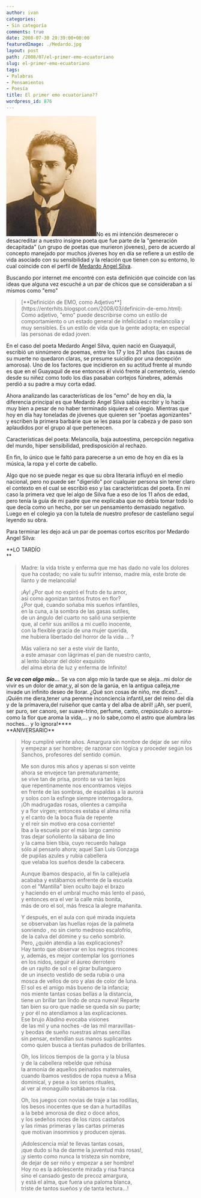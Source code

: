 ```yaml
---
author: ivan
categories:
- Sin categoría
comments: true
date: 2008-07-30 20:39:00+00:00
featuredImage: ./Medardo.jpg
layout: post
path: /2008/07/el-primer-emo-ecuatoriano
slug: el-primer-emo-ecuatoriano
tags:
- Palabras
- Pensamientos
- Poesía
title: El primer emo ecuatoriano??
wordpress_id: 876
---
```


[![](./Medardo.jpg)](https://3.bp.blogspot.com/_T2UWuNJg3dQ/SJCL1hZeh1I/AAAAAAAAAho/THJ9XEqnXVI/s1600-h/Medardo.jpg)No es mi intención desmerecer o desacreditar a nuestro insigne poeta que fue parte de la "generación decapitada" (un grupo de poetas que murieron jóvenes), pero de acuerdo al concepto manejado por muchos jóvenes hoy en día se refiere a un estilo de vida asociado con su sensibilidad y la relación que tienen con su entorno, lo cual coincide con el perfil de [Medardo Angel Silva](http://es.wikipedia.org/wiki/Medardo_%C3%81ngel_Silva).

Buscando por internet me encontré con esta definición que coincide con las ideas que alguna vez escuché a un par de chicos que se consideraban a sí mismos como "emo"

<blockquote>[**Definición de EMO, como Adjetivo**](https://enterhits.blogspot.com/2008/03/definicin-de-emo.html):  
Como adjetivo, "emo" puede describirse como un estilo de comportamiento o un estado general de infelicidad o melancolía y muy sensibles. Es un estilo de vida que la gente adopta; en especial las personas de edad joven.</blockquote>

En el caso del poeta Medardo Angel Silva, quien nació en Guayaquil, escribió un sinnúmero de poemas, entre los 17 y los 21 años (las causas de su muerte no quedaron claras, se presume suicidio por una decepción amorosa). Uno de los factores que incidieron en su actitud frente al mundo es que en el Guayaquil de ese entonces él vivió frente al cementerio, viendo desde su niñez como todo los días pasaban cortejos fúnebres, además perdió a su padre a muy corta edad.

Ahora analizando las características de los "emo" de hoy en día, la diferencia principal es que Medardo Angel Silva sabía escribir y lo hacía muy bien a pesar de no haber terminado siquiera el colegio. Mientras que hoy en día hay toneladas de jóvenes que quieren ser "poetas agonizantes" y escriben la primera barbárie que se les pasa por la cabeza y de paso son aplaudidos por el grupo al que pertenecen.

Características del poeta: Melancolía, baja autoestima, percepción negativa del mundo, hiper sensibilidad, predisposición al rechazo.

En fin, lo único que le faltó para parecerse a un emo de hoy en día es la música, la ropa y el corte de cabello.

Algo que no se puede negar es que su obra literaria influyó en el medio nacional, pero no puede ser "digerido" por cualquier persona sin tener claro el contexto en el cual se escribió eso y las características del poeta. En mi caso la primera vez que leí algo de Silva fue a eso de los 11 años de edad, pero tenía la guía de mi padre que me explicaba que no debía tomar todo lo que decía como un hecho, por ser un pensamiento demasiado negativo. Luego en el colegio ya con la tutela de nuestro profesor de castellano seguí leyendo su obra.

Para terminar les dejo acá un par de poemas cortos escritos por Medardo Angel Silva:

**LO TARDÍO  
**

<blockquote>  
Madre: la vida triste y enferma que me has dado  
no vale los dolores que ha costado;  
no vale tu sufrir intenso, madre mía,  
este brote de llanto y de melancolía!  
  
¡Ay! ¿Por qué no expiró el fruto de tu amor,  
así como agonizan tantos frutos en flor?  
¿Por qué, cuando soñaba mis sueños infantiles,  
en la cuna, a la sombra de las gasas sutiles,  
de un ángulo del cuarto no salió una serpiente  
que, al ceñir sus anillos a mi cuello inocente,  
con la flexible gracia de una mujer querida,  
me hubiera libertado del horror de la vida ... ?  
  
Más valiera no ser a este vivir de llanto,  
a este amasar con lágrimas el pan de nuestro canto,  
al lento laborar del dolor exquisito  
del alma ebria de luz y enferma de Infinito!</blockquote>

_**Se va con algo mío…**_ Se va con algo mío la tarde que se aleja…mi dolor de vivir es un dolor de amar,y, al son de la garúa, en la antigua calleja,me invade un infinito deseo de llorar. ¿Qué son cosas de niño, me dices?... ¡Quién me diera,tener una perenne inconciencia infantil,ser del reino del día y de la primavera,del ruiseñor que canta y del alba de abril! ¡¡Ah, ser pueril, ser puro, ser canoro, ser suave-trino, perfume, canto, crepúsculo o aurora-como la flor que aroma la vida,… y no lo sabe,como el astro que alumbra las noches… y lo ignora!\***\*  
**ANIVERSARIO\*\*

<blockquote>Hoy cumpliré veinte años. Amargura sin nombre  
de dejar de ser niño y empezar a ser hombre;  
de razonar con lógica y proceder según  
los Sanchos, profesores del sentido común.  
  
Me son duros mis años y apenas si son veinte  
ahora se envejece tan prematuramente;  
se vive tan de prisa, pronto se va tan lejos  
que repentinamente nos encontramos viejos  
en frente de las sombras, de espaldas a la aurora  
y solos con la esfinge siempre interrogadora.  
¡Oh madrugadas rosas, olientes a campiña  
y a flor virgen; entonces estaba el alma niña  
y el canto de la boca fluía de repente  
y el reír sin motivo era cosa corriente!  
Iba a la escuela por el más largo camino  
tras dejar soñoliento la sábana de lino  
y la cama bien tibia, cuyo recuerdo halaga  
sólo al pensarlo ahora; aquel San Luis Gonzaga  
de pupilas azules y rubia cabellera  
que velaba los sueños desde la cabecera.  
  
Aunque íbamos despacio, al fin la callejuela  
acababa y estábamos enfrente de la escuela  
con el "Mantilla" bien oculto bajo el brazo  
y haciendo en el umbral mucho más lento el paso,  
y entonces era el ver la calle más bonita,  
más de oro el sol, más fresca la alegre mañanita.  
  
Y después, en el aula con qué mirada inquieta  
se observaban las huellas rojas de la palmeta  
sonriendo , no sin cierto medroso escalofrío,  
de la calva del dómine y su ceño sombrío.  
Pero, ¿quién atendía a las explicaciones?  
Hay tanto que observar en los negros rincones  
y, además, es mejor contemplar los gorriones  
en los nidos, seguir el áureo derrotero  
de un rayito de sol o el girar bullanguero  
de un insecto vestido de seda rubia o una  
mosca de vellos de oro y alas de color de luna.  
El sol es el amigo más bueno de la infancia;  
nos miente tantas cosas bellas a la distancia,  
tiene un brillar tan lindo de onza nueva! Reparte  
tan bien su oro que nadie se queda sin su parte;  
y por él no atendíamos a las explicaciones.  
Ese brujo Aladino evocaba visiones  
de las mil y una noches -de las mil maravillas-  
y beodas de sueño nuestras almas sencillas  
sin pensar, extendían sus manos suplicantes  
como quien busca a tientas puñados de brillantes.  
  
Oh, los líricos tiempos de la gorra y la blusa  
y de la cabellera rebelde que rehúsa  
la armonía de aquellos peinados maternales,  
cuando íbamos vestidos de ropa nueva a Misa  
dominical, y pese a los serios rituales,  
al ver al monaguillo soltábamos la risa.  
  
Oh, los juegos con novias de traje a las rodillas,  
los besos inocentes que se dan a hurtadillas  
a la bebé amorosa de diez o doce años,  
y los sedeños roces de los rizos castaños  
y las rimas primeras y las cartas primeras  
que motivan insomnios y producen ojeras.  
  
¡Adolescencia mía! te llevas tantas cosas,  
¡que dudo si ha de darme la juventud más rosas!,  
¡y siento como nunca la tristeza sin nombre,  
de dejar de ser niño y empezar a ser hombre!  
Hoy no es la adolescente mirada y risa franca  
sino el cansado gesto de precoz amargura,  
y está el alma, que fuera una paloma blanca,  
triste de tantos sueños y de tanta lectura...!</blockquote>
